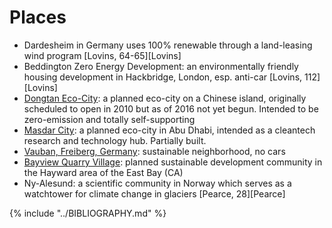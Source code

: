 # Places
* Dardesheim in Germany uses 100% renewable through a land-leasing wind program [Lovins, 64-65][Lovins]
* Beddington Zero Energy Development: an environmentally friendly housing development in Hackbridge, London, esp. anti-car [Lovins, 112][Lovins]
* [Dongtan Eco-City](https://en.wikipedia.org/wiki/Dongtan): a planned eco-city on a Chinese island, originally scheduled to open in 2010 but as of 2016 not yet begun. Intended to be zero-emission and totally self-supporting
* [Masdar City](https://en.wikipedia.org/wiki/Masdar_City): a planned eco-city in Abu Dhabi, intended as a cleantech research and technology hub. Partially built.
* [Vauban, Freiberg, Germany](https://en.wikipedia.org/wiki/Vauban,_Freiburg): sustainable neighborhood, no cars
* [Bayview Quarry Village](http://www.bayviewvillage.us/about_us/index.html): planned sustainable development community in the Hayward area of the East Bay (CA)
* Ny-Alesund: a scientific community in Norway which serves as a watchtower for climate change in glaciers [Pearce, 28][Pearce]

{% include "../BIBLIOGRAPHY.md" %}
